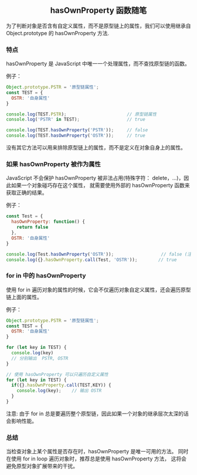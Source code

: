 <h2 align="center">hasOwnProperty 函数随笔</h2>

为了判断对象是否含有自定义属性，而不是原型链上的属性，我们可以使用继承自 Object.prototype 的 hasOwnProperty 方法.

### 特点

hasOwnProperty 是 JavaScript 中唯一一个处理属性，而不查找原型链的函数。

例子：
```js
Object.prototype.PSTR = '原型链属性';
const TEST = {
  OSTR: '自身属性'
} 

console.log(TEST.PSTR);                       // 原型链属性
console.log('PSTR' in TEST);                  // true

console.log(TEST.hasOwnProperty('PSTR'));     // false
console.log(TEST.hasOwnProperty('OSTR'));     // true
```

 没有其它方法可以用来排除原型链上的属性，而不是定义在对象自身上的属性。

### 如果 hasOwnProperty 被作为属性

JavaScript 不会保护 hasOwnProperty 被非法占用(特殊字符： delete，...)，因此如果一个对象碰巧存在这个属性， 
就需要使用外部的 hasOwnProperty 函数来获取正确的结果。

例子：
```js
const Test = {
  hasOwnProperty: function() {
    return false
  },
  OSTR: '自身属性'
}

console.log(Test.hasOwnProperty('OSTR'));                  // false (注：会一直返回 false)
console.log({}.hasOwnProperty.call(Test, 'OSTR'));        // true
```

### for in 中的 hasOwnProperty

使用 for in 遍历对象的属性的时候，它会不仅遍历对象自定义属性，还会遍历原型链上面的属性。

例子：
```js
Object.prototype.PSTR = '原型链属性';
const TEST = {
  OSTR: '自身属性'
}

for (let key in TEST) {
  console.log(key)
  // 分别输出  PSTR, OSTR
}

// 使用 hasOwnProperty 可以只遍历自定义属性
for (let key in TEST) {
  if({}.hasOwnProperty.call(TEST,KEY)) {
    console.log(key);    // 输出 OSTR
  }
}
```

注意: 由于 for in 总是要遍历整个原型链，因此如果一个对象的继承层次太深的话会影响性能。


### 总结
当检查对象上某个属性是否存在时，hasOwnProperty 是唯一可用的方法。 
同时在使用 for in loop 遍历对象时，推荐总是使用 hasOwnProperty 方法， 
这将会避免原型对象扩展带来的干扰。